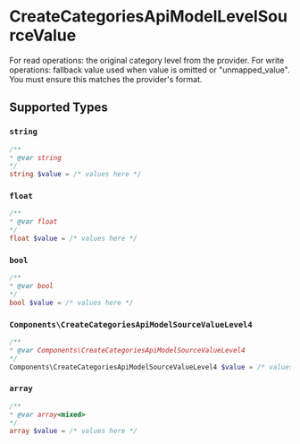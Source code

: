 # CreateCategoriesApiModelLevelSourceValue

For read operations: the original category level from the provider. For write operations: fallback value used when value is omitted or "unmapped_value". You must ensure this matches the provider's format.


## Supported Types

### `string`

```php
/**
* @var string
*/
string $value = /* values here */
```

### `float`

```php
/**
* @var float
*/
float $value = /* values here */
```

### `bool`

```php
/**
* @var bool
*/
bool $value = /* values here */
```

### `Components\CreateCategoriesApiModelSourceValueLevel4`

```php
/**
* @var Components\CreateCategoriesApiModelSourceValueLevel4
*/
Components\CreateCategoriesApiModelSourceValueLevel4 $value = /* values here */
```

### `array`

```php
/**
* @var array<mixed>
*/
array $value = /* values here */
```

